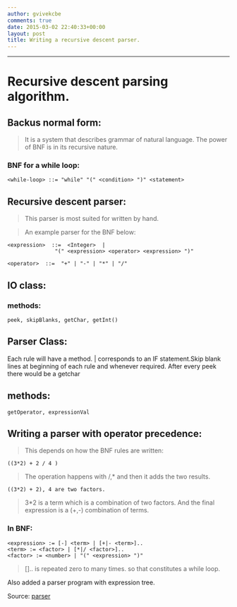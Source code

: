 ```yaml
---
author: gvivekcbe
comments: true
date: 2015-03-02 22:40:33+00:00
layout: post
title: Writing a recursive descent parser. 
---
```


***
# Recursive descent parsing algorithm.

## Backus normal form:

> It is a system  that describes grammar of natural language.
The power of BNF is in its recursive nature. 

### BNF for a while loop: 
	<while-loop> ::= "while" "(" <condition> ")" <statement>


## Recursive descent parser:

> This parser is most suited for written by hand. 

> An example parser for the BNF below:

	<expression>  ::=  <Integer>  |
                   "(" <expression> <operator> <expression> ")"
                   
	<operator>  ::=  "+" | "-" | "*" | "/"

## IO class:

### methods:

	peek, skipBlanks, getChar, getInt()


## Parser Class:

Each rule will have a method. | corresponds to an IF statement.Skip blank lines at beginning of each rule and whenever required. After every peek there would be a getchar

## methods:

	getOperator, expressionVal


## Writing a parser with operator precedence:

> This depends on how the BNF rules are written:

	((3*2) + 2 / 4 )

> The operation happens with /,* and then it adds the two results. 

	((3*2) + 2), 4 are two factors.

> 3*2 is a term which is a combination of two factors. And the final expression is a (+,-) combination of terms.

### In BNF:

	<expression> := [-] <term> | [+|- <term>].. 
	<term> := <factor> | [*|/ <factor>]..
	<factor> := <number> | "(" <expression> ")"

> [].. is repeated zero to many times. so that constitutes a while loop.

Also added a parser program with expression tree.

Source: [parser](https://github.com/Compilers-ML/compiler-exercises/tree/master/Excray/rdp_parser)
